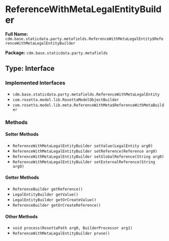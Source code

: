 # ReferenceWithMetaLegalEntityBuilder

**Full Name:** `cdm.base.staticdata.party.metafields.ReferenceWithMetaLegalEntity$ReferenceWithMetaLegalEntityBuilder`

**Package:** `cdm.base.staticdata.party.metafields`

## Type: Interface

### Implemented Interfaces

- `cdm.base.staticdata.party.metafields.ReferenceWithMetaLegalEntity`
- `com.rosetta.model.lib.RosettaModelObjectBuilder`
- `com.rosetta.model.lib.meta.ReferenceWithMeta$ReferenceWithMetaBuilder`

### Methods

#### Setter Methods

- `ReferenceWithMetaLegalEntityBuilder setValue(LegalEntity arg0)`
- `ReferenceWithMetaLegalEntityBuilder setReference(Reference arg0)`
- `ReferenceWithMetaLegalEntityBuilder setGlobalReference(String arg0)`
- `ReferenceWithMetaLegalEntityBuilder setExternalReference(String arg0)`

#### Getter Methods

- `ReferenceBuilder getReference()`
- `LegalEntityBuilder getValue()`
- `LegalEntityBuilder getOrCreateValue()`
- `ReferenceBuilder getOrCreateReference()`

#### Other Methods

- `void process(RosettaPath arg0, BuilderProcessor arg1)`
- `ReferenceWithMetaLegalEntityBuilder prune()`

